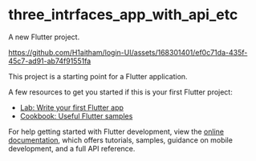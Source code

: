 # three_intrfaces_app_with_api_etc

A new Flutter project.

https://github.com/H1aitham/login-UI/assets/168301401/ef0c71da-435f-45c7-ad91-ab74f91551fa


This project is a starting point for a Flutter application.

A few resources to get you started if this is your first Flutter project:

- [Lab: Write your first Flutter app](https://docs.flutter.dev/get-started/codelab)
- [Cookbook: Useful Flutter samples](https://docs.flutter.dev/cookbook)

For help getting started with Flutter development, view the
[online documentation](https://docs.flutter.dev/), which offers tutorials,
samples, guidance on mobile development, and a full API reference.
